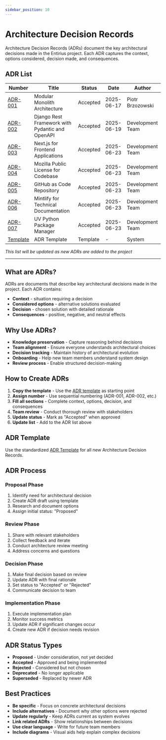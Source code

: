 ```yaml
---
sidebar_position: 10
---
```


# Architecture Decision Records

Architecture Decision Records (ADRs) document the key architectural decisions made in the Entirius project. 
Each ADR captures the context, options considered, decision made, and consequences.

## ADR List

| Number | Title | Status | Date | Author |
|--------|-------|--------|------|---------|
| [ADR-001](./adr-001-modular-monolith) | Modular Monolith Architecture | Accepted | 2025-06-17 | Piotr Brzozowski |
| [ADR-002](./adr-002-openapi-django-rest-framework) | Django Rest Framework with Pydantic and OpenAPI | Accepted | 2025-06-19 | Development Team |
| [ADR-003](./adr-003-react-nextjs-frontend) | Next.js for Frontend Applications | Accepted | 2025-06-23 | Development Team |
| [ADR-004](./adr-004-mozilla-public-license) | Mozilla Public License for Codebase | Accepted | 2025-06-23 | Development Team |
| [ADR-005](./adr-005-github-code-management) | GitHub as Code Repository | Accepted | 2025-06-23 | Development Team |
| [ADR-006](./adr-006-mintlify-documentation-platform) | Mintlify for Technical Documentation | Accepted | 2025-06-23 | Development Team |
| [ADR-007](./adr-007-uv-python-package-manager) | UV Python Package Manager | Accepted | 2025-06-23 | Development Team |
| [Template](./adr-template) | ADR Template | Template | - | System |

*This list will be updated as new ADRs are added to the project*

---

## What are ADRs?

ADRs are documents that describe key architectural decisions made in the project. Each ADR contains:

- **Context** - situation requiring a decision
- **Considered options** - alternative solutions evaluated
- **Decision** - chosen solution with detailed rationale
- **Consequences** - positive, negative, and neutral effects

## Why Use ADRs?

- **Knowledge preservation** - Capture reasoning behind decisions
- **Team alignment** - Ensure everyone understands architectural choices
- **Decision tracking** - Maintain history of architectural evolution
- **Onboarding** - Help new team members understand system design
- **Review process** - Enable structured decision-making

## How to Create ADRs

1. **Copy the template** - Use the [ADR template](./adr-template) as starting point
2. **Assign number** - Use sequential numbering (ADR-001, ADR-002, etc.)
3. **Fill all sections** - Complete context, options, decision, and consequences
4. **Team review** - Conduct thorough review with stakeholders
5. **Update status** - Mark as "Accepted" when approved
6. **Update list** - Add to the ADR list above

## ADR Template

Use the standardized [ADR Template](./adr-template) for all new Architecture Decision Records.

## ADR Process

### Proposal Phase
1. Identify need for architectural decision
2. Create ADR draft using template
3. Research and document options
4. Assign initial status: "Proposed"

### Review Phase
1. Share with relevant stakeholders
2. Collect feedback and iterate
3. Conduct architecture review meeting
4. Address concerns and questions

### Decision Phase
1. Make final decision based on review
2. Update ADR with final rationale
3. Set status to "Accepted" or "Rejected"
4. Communicate decision to team

### Implementation Phase
1. Execute implementation plan
2. Monitor success metrics
3. Update ADR if significant changes occur
4. Create new ADR if decision needs revision

## ADR Status Types

- **Proposed** - Under consideration, not yet decided
- **Accepted** - Approved and being implemented
- **Rejected** - Considered but not chosen
- **Deprecated** - No longer applicable
- **Superseded** - Replaced by newer ADR

## Best Practices

- **Be specific** - Focus on concrete architectural decisions
- **Include alternatives** - Document why other options were rejected
- **Update regularly** - Keep ADRs current as system evolves
- **Link related ADRs** - Show relationships between decisions
- **Use clear language** - Write for future team members
- **Include diagrams** - Visual aids help explain complex decisions